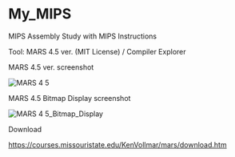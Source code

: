 # My_MIPS
MIPS Assembly Study with MIPS Instructions


Tool: MARS 4.5 ver. (MIT License) / Compiler Explorer

MARS 4.5 ver. screenshot

![MARS 4 5](https://github.com/byungwoo733/My_MIPS/assets/14072045/45eb5a04-c165-4d30-8ff8-b4f531fb7cc2)

MARS 4.5 Bitmap Display screenshot

![MARS 4 5_Bitmap_Display](https://github.com/byungwoo733/My_MIPS/assets/14072045/667c7265-0fbe-45e5-931e-f05db00b8587)

Download

https://courses.missouristate.edu/KenVollmar/mars/download.htm
